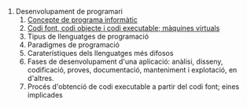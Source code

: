 1. Desenvolupament de programari
	1. [Concepte de programa informàtic](https://github.com/ericmm2/EspecialitatDAM/blob/master/m5uf1/programa_informatic.md)
	2. [Codi font, codi objecte i codi executable; màquines virtuals](https://github.com/ericmm2/EspecialitatDAM/blob/master/m5uf1/codi_font.md)
	3. Tipus de llenguatges de programació
	4. Paradigmes de programació
	5. Caraterístiques dels llenguatges més difosos
	6. Fases de desenvolupament d'una aplicació: anàlisi, disseny, codificació, proves, documentació, manteniment i explotació, en d'altres.
	7. Procés d'obtenció de codi executable a partir del codi font; eines implicades
